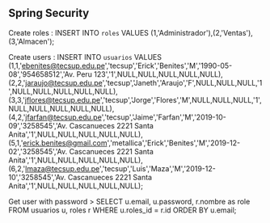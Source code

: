 
## Spring Security

Create roles : INSERT INTO `roles` VALUES (1,'Administrador'),(2,'Ventas'),(3,'Almacen');

Create users : INSERT INTO `usuarios` VALUES (1,1,'ebenites@tecsup.edu.pe','tecsup','Erick','Benites','M','1990-05-08','954658512','Av. Peru 123','1',NULL,NULL,NULL,NULL,NULL),(2,2,'jaraujo@tecsup.edu.pe','tecsup','Janeth','Araujo','F',NULL,NULL,NULL,'1',NULL,NULL,NULL,NULL,NULL),(3,3,'jflores@tecsup.edu.pe','tecsup','Jorge','Flores','M',NULL,NULL,NULL,'1',NULL,NULL,NULL,NULL,NULL),(4,2,'jfarfan@tecsup.edu.pe','tecsup','Jaime','Farfan','M','2019-10-09','3258545','Av. Cascanueces 2221 Santa Anita','1',NULL,NULL,NULL,NULL,NULL),(5,1,'erick.benites@gmail.com','metallica','Erick','Benites','M','2019-12-02','3258545','Av. Cascanueces 2221 Santa Anita','1',NULL,NULL,NULL,NULL,NULL),(6,2,'lmaza@tecsup.edu.pe','tecsup','Luis','Maza','M','2019-12-10','3258545','Av. Cascanueces 2221 Santa Anita','1',NULL,NULL,NULL,NULL,NULL);



Get user with password > SELECT u.email, u.password, r.nombre as role FROM usuarios u, roles r WHERE u.roles_id = r.id ORDER BY u.email;